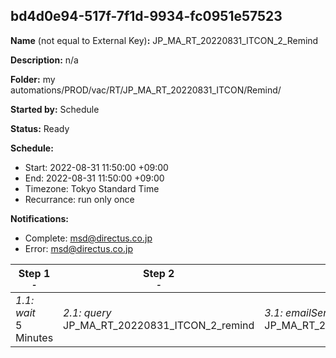 ## bd4d0e94-517f-7f1d-9934-fc0951e57523

**Name** (not equal to External Key)**:** JP_MA_RT_20220831_ITCON_2_Remind

**Description:** n/a

**Folder:** my automations/PROD/vac/RT/JP_MA_RT_20220831_ITCON/Remind/

**Started by:** Schedule

**Status:** Ready

**Schedule:**

* Start: 2022-08-31 11:50:00 +09:00
* End: 2022-08-31 11:50:00 +09:00
* Timezone: Tokyo Standard Time
* Recurrance: run only once

**Notifications:**

* Complete: msd@directus.co.jp
* Error: msd@directus.co.jp

| Step 1<br>_<small>-</small>_ | Step 2<br>_<small>-</small>_ | Step 3<br>_<small>-</small>_ |
| --- | --- | --- |
| _1.1: wait_<br>5 Minutes | _2.1: query_<br>JP_MA_RT_20220831_ITCON_2_remind | _3.1: emailSend_<br>JP_MA_RT_20220831_ITCON_2_remind |
